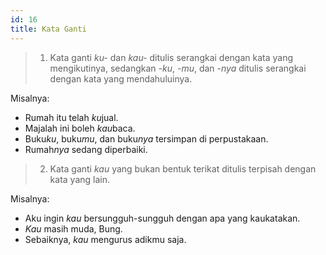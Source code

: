 ```yaml
---
id: 16
title: Kata Ganti
---
```


> 1. Kata ganti _ku-_ dan _kau-_ ditulis serangkai dengan kata yang mengikutinya, sedangkan _-ku_, _-mu_, dan _-nya_ ditulis serangkai dengan kata yang mendahuluinya.

Misalnya:

- Rumah itu telah *ku*jual.
- Majalah ini boleh *kau*baca.
- Buku*ku*, buku*mu*, dan buku*nya* tersimpan di perpustakaan.
- Rumah*nya* sedang diperbaiki.

> 2. Kata ganti _kau_ yang bukan bentuk terikat ditulis terpisah dengan kata yang lain.

Misalnya:

- Aku ingin _kau_ bersungguh-sungguh dengan apa yang kaukatakan.
- _Kau_ masih muda, Bung.
- Sebaiknya, _kau_ mengurus adikmu saja.
